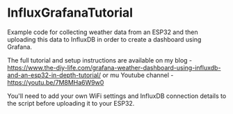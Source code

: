 # InfluxGrafanaTutorial
Example code for collecting weather data from an ESP32 and then uploading this data to InfluxDB in order to create a dashboard using Grafana.

The full tutorial and setup instructions are available on my blog - https://www.the-diy-life.com/grafana-weather-dashboard-using-influxdb-and-an-esp32-in-depth-tutorial/ or mu Youtube channel - https://youtu.be/7M8MHa6W9w0

You'll need to add your own WiFi settings and InfluxDB connection details to the script before uploading it to your ESP32.
